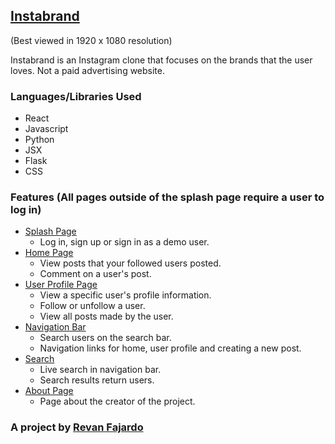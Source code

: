 ## [Instabrand](https://github.com/riousenkai/instabrand)

(Best viewed in 1920 x 1080 resolution)

Instabrand is an Instagram clone that focuses on the brands that the user loves. Not a paid advertising website.

### Languages/Libraries Used
* React
* Javascript
* Python
* JSX
* Flask
* CSS


### Features (All pages outside of the splash page require a user to log in)
* [Splash Page](#)
  * Log in, sign up or sign in as a demo user.
* [Home Page](#)
  * View posts that your followed users posted.
  * Comment on a user's post.
* [User Profile Page](#)
  * View a specific user's profile information.
  * Follow or unfollow a user.
  * View all posts made by the user.
* [Navigation Bar](#)
  * Search users on the search bar.
  * Navigation links for home, user profile and creating a new post.
* [Search](#)
  * Live search in navigation bar.
  * Search results return users.
* [About Page](#)
  * Page about the creator of the project.


### A project by [Revan Fajardo](https://www.linkedin.com/in/john-elijah-revan-fajardo-33a189a3)
